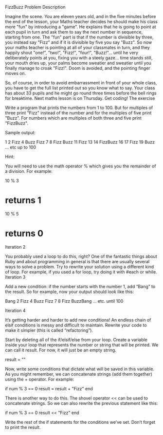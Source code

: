 FizzBuzz
Problem Description

Imagine the scene. You are eleven years old, and in the five minutes before the end of the lesson, your Maths teacher decides he should make his class more "fun" by introducing a "game". He explains that he is going to point at each pupil in turn and ask them to say the next number in sequence, starting from one. The "fun" part is that if the number is divisible by three, you instead say "Fizz" and if it is divisible by five you say "Buzz". So now your maths teacher is pointing at all of your classmates in turn, and they happily shout "one!", "two!", "Fizz!", "four!", "Buzz!"... until he very deliberately points at you, fixing you with a steely gaze... time stands still, your mouth dries up, your palms become sweatier and sweatier until you finally manage to croak "Fizz!". Doom is avoided, and the pointing finger moves on.

So, of course, in order to avoid embarrassment in front of your whole class, you have to get the full list printed out so you know what to say. Your class has about 33 pupils and he might go round three times before the bell rings for breaktime. Next maths lesson is on Thursday. Get coding!
The exercise

Write a program that prints the numbers from 1 to 100. But for multiples of three print "Fizz" instead of the number and for the multiples of five print "Buzz". For numbers which are multiples of both three and five print "FizzBuzz".

Sample output:

1
2
Fizz
4
Buzz
Fizz
7
8
Fizz
Buzz
11
Fizz
13
14
FizzBuzz
16
17
Fizz
19
Buzz
... etc up to 100

Hint:

You will need to use the math operator % which gives you the remainder of a division. For example:

10 % 3
 # returns 1

10 % 5
 # returns 0

Iteration 2

You probably used a loop to do this, right? One of the fantastic things about Ruby and about programming in general is that there are usually several ways to solve a problem. Try to rewrite your solution using a different kind of loop. For example, if you used a for loop, try doing it with #each or while.
Iteration 3

Add a new condition: if the number starts with the number 1, add “Bang” to the result. So for example, now your output should look like this:

Bang
2
Fizz
4
Buzz
Fizz
7
8
Fizz
BuzzBang
… etc. until 100

Iteration 4

It’s getting harder and harder to add new conditions! An endless chain of elsif conditions is messy and difficult to maintain. Rewrite your code to make it simpler (this is called “refactoring”).

Start by deleting all of the if/elsif/else from your loop. Create a variable inside your loop that represents the number or string that will be printed. We can call it result. For now, it will just be an empty string.

result = ""

Now, write some conditions that dictate what will be saved in this variable. As you might remember, we can concatenate strings (add them together) using the + operator. For example:

if num % 3 == 0
  result = result + "Fizz"
end

There is another way to do this. The shovel operator << can be used to concatenate strings. So we can also rewrite the previous statement like this:

if num % 3 == 0
  result << "Fizz"
end

Write the rest of the if statements for the conditions we’ve set. Don’t forget to print the result.


